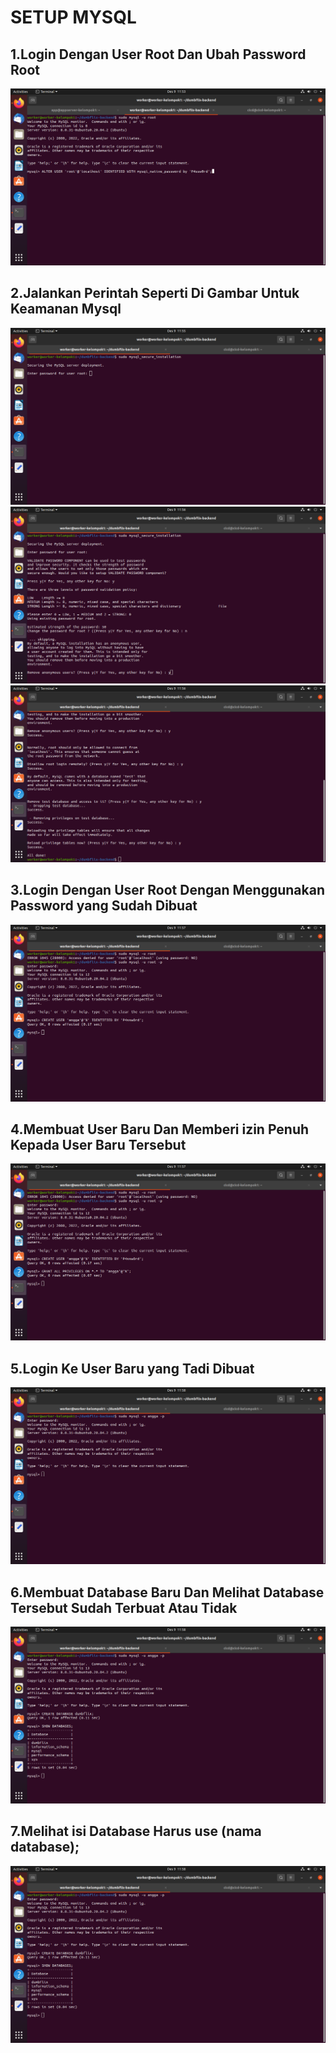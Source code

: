 # SETUP MYSQL

## 1.Login Dengan User Root Dan Ubah Password Root
![](https://github.com/Angga6699/Devops/blob/master/Stage%202/Week%201/Poto%20Day%202/1.png)

## 2.Jalankan Perintah Seperti Di Gambar Untuk Keamanan Mysql
![](https://github.com/Angga6699/Devops/blob/master/Stage%202/Week%201/Poto%20Day%202/2.png)
![](https://github.com/Angga6699/Devops/blob/master/Stage%202/Week%201/Poto%20Day%202/3.png)
![](https://github.com/Angga6699/Devops/blob/master/Stage%202/Week%201/Poto%20Day%202/4.png)

## 3.Login Dengan User Root Dengan Menggunakan Password yang Sudah Dibuat
![](https://github.com/Angga6699/Devops/blob/master/Stage%202/Week%201/Poto%20Day%202/5.png)

## 4.Membuat User Baru Dan Memberi izin Penuh Kepada User Baru Tersebut
![](https://github.com/Angga6699/Devops/blob/master/Stage%202/Week%201/Poto%20Day%202/6.png)

## 5.Login Ke User Baru yang Tadi Dibuat
![](https://github.com/Angga6699/Devops/blob/master/Stage%202/Week%201/Poto%20Day%202/7.png)

## 6.Membuat Database Baru Dan Melihat Database Tersebut Sudah Terbuat Atau Tidak
![](https://github.com/Angga6699/Devops/blob/master/Stage%202/Week%201/Poto%20Day%202/8.png)

## 7.Melihat isi Database Harus use (nama database);
![](https://github.com/Angga6699/Devops/blob/master/Stage%202/Week%201/Poto%20Day%202/8.png)
